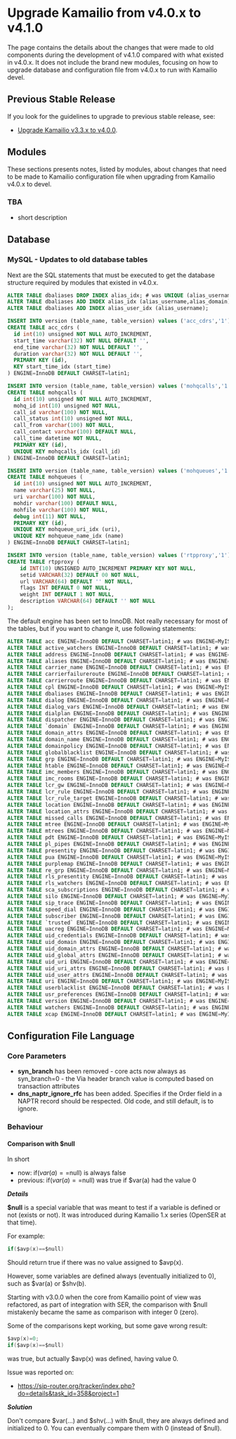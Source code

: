 # Upgrade Kamailio from v4.0.x to v4.1.0

The page contains the details about the changes that were made to old
components during the development of v4.1.0 compared with what existed
in v4.0.x. It does not include the brand new modules, focusing on how to
upgrade database and configuration file from v4.0.x to run with Kamailio
devel.

## Previous Stable Release

If you look for the guidelines to upgrade to previous stable release,
see:

- [Upgrade Kamailio v3.3.x to v4.0.0](3.3.x-to-4.0.0.md).

## Modules

These sections presents notes, listed by modules, about changes that
need to be made to Kamailio configuration file when upgrading from
Kamailio v4.0.x to devel.

### TBA

- short description

## Database

### MySQL - Updates to old database tables

Next are the SQL statements that must be executed to get the database
structure required by modules that existed in v4.0.x.

``` sql
ALTER TABLE dbaliases DROP INDEX alias_idx; # was UNIQUE (alias_username,alias_domain)
ALTER TABLE dbaliases ADD INDEX alias_idx (alias_username,alias_domain);
ALTER TABLE dbaliases ADD INDEX alias_user_idx (alias_username);

INSERT INTO version (table_name, table_version) values ('acc_cdrs','1');
CREATE TABLE acc_cdrs (
  id int(10) unsigned NOT NULL AUTO_INCREMENT,
  start_time varchar(32) NOT NULL DEFAULT '',
  end_time varchar(32) NOT NULL DEFAULT '',
  duration varchar(32) NOT NULL DEFAULT '',
  PRIMARY KEY (id),
  KEY start_time_idx (start_time)
) ENGINE=InnoDB DEFAULT CHARSET=latin1;

INSERT INTO version (table_name, table_version) values ('mohqcalls','1');
CREATE TABLE mohqcalls (
  id int(10) unsigned NOT NULL AUTO_INCREMENT,
  mohq_id int(10) unsigned NOT NULL,
  call_id varchar(100) NOT NULL,
  call_status int(10) unsigned NOT NULL,
  call_from varchar(100) NOT NULL,
  call_contact varchar(100) DEFAULT NULL,
  call_time datetime NOT NULL,
  PRIMARY KEY (id),
  UNIQUE KEY mohqcalls_idx (call_id)
) ENGINE=InnoDB DEFAULT CHARSET=latin1;

INSERT INTO version (table_name, table_version) values ('mohqueues','1');
CREATE TABLE mohqueues (
  id int(10) unsigned NOT NULL AUTO_INCREMENT,
  name varchar(25) NOT NULL,
  uri varchar(100) NOT NULL,
  mohdir varchar(100) DEFAULT NULL,
  mohfile varchar(100) NOT NULL,
  debug int(11) NOT NULL,
  PRIMARY KEY (id),
  UNIQUE KEY mohqueue_uri_idx (uri),
  UNIQUE KEY mohqueue_name_idx (name)
) ENGINE=InnoDB DEFAULT CHARSET=latin1;

INSERT INTO version (table_name, table_version) values ('rtpproxy','1');
CREATE TABLE rtpproxy (
    id INT(10) UNSIGNED AUTO_INCREMENT PRIMARY KEY NOT NULL,
    setid VARCHAR(32) DEFAULT 00 NOT NULL,
    url VARCHAR(64) DEFAULT '' NOT NULL,
    flags INT DEFAULT 0 NOT NULL,
    weight INT DEFAULT 1 NOT NULL,
    description VARCHAR(64) DEFAULT '' NOT NULL
);
```

The default engine has been set to InnoDB. Not really necessary for most
of the tables, but if you want to change it, use following statements:

``` sql
ALTER TABLE acc ENGINE=InnoDB DEFAULT CHARSET=latin1; # was ENGINE=MyISAM DEFAULT CHARSET=latin1
ALTER TABLE active_watchers ENGINE=InnoDB DEFAULT CHARSET=latin1; # was ENGINE=MyISAM DEFAULT CHARSET=latin1
ALTER TABLE address ENGINE=InnoDB DEFAULT CHARSET=latin1; # was ENGINE=MyISAM DEFAULT CHARSET=latin1
ALTER TABLE aliases ENGINE=InnoDB DEFAULT CHARSET=latin1; # was ENGINE=MyISAM DEFAULT CHARSET=latin1
ALTER TABLE carrier_name ENGINE=InnoDB DEFAULT CHARSET=latin1; # was ENGINE=MyISAM DEFAULT CHARSET=latin1
ALTER TABLE carrierfailureroute ENGINE=InnoDB DEFAULT CHARSET=latin1; # was ENGINE=MyISAM DEFAULT CHARSET=latin1
ALTER TABLE carrierroute ENGINE=InnoDB DEFAULT CHARSET=latin1; # was ENGINE=MyISAM DEFAULT CHARSET=latin1
ALTER TABLE cpl ENGINE=InnoDB DEFAULT CHARSET=latin1; # was ENGINE=MyISAM DEFAULT CHARSET=latin1
ALTER TABLE dbaliases ENGINE=InnoDB DEFAULT CHARSET=latin1; # was ENGINE=MyISAM DEFAULT CHARSET=latin1
ALTER TABLE dialog ENGINE=InnoDB DEFAULT CHARSET=latin1; # was ENGINE=MyISAM DEFAULT CHARSET=latin1
ALTER TABLE dialog_vars ENGINE=InnoDB DEFAULT CHARSET=latin1; # was ENGINE=MyISAM DEFAULT CHARSET=latin1
ALTER TABLE dialplan ENGINE=InnoDB DEFAULT CHARSET=latin1; # was ENGINE=MyISAM DEFAULT CHARSET=latin1
ALTER TABLE dispatcher ENGINE=InnoDB DEFAULT CHARSET=latin1; # was ENGINE=MyISAM DEFAULT CHARSET=latin1
ALTER TABLE `domain` ENGINE=InnoDB DEFAULT CHARSET=latin1; # was ENGINE=MyISAM DEFAULT CHARSET=latin1
ALTER TABLE domain_attrs ENGINE=InnoDB DEFAULT CHARSET=latin1; # was ENGINE=MyISAM DEFAULT CHARSET=latin1
ALTER TABLE domain_name ENGINE=InnoDB DEFAULT CHARSET=latin1; # was ENGINE=MyISAM DEFAULT CHARSET=latin1
ALTER TABLE domainpolicy ENGINE=InnoDB DEFAULT CHARSET=latin1; # was ENGINE=MyISAM DEFAULT CHARSET=latin1
ALTER TABLE globalblacklist ENGINE=InnoDB DEFAULT CHARSET=latin1; # was ENGINE=MyISAM DEFAULT CHARSET=latin1
ALTER TABLE grp ENGINE=InnoDB DEFAULT CHARSET=latin1; # was ENGINE=MyISAM DEFAULT CHARSET=latin1
ALTER TABLE htable ENGINE=InnoDB DEFAULT CHARSET=latin1; # was ENGINE=MyISAM DEFAULT CHARSET=latin1
ALTER TABLE imc_members ENGINE=InnoDB DEFAULT CHARSET=latin1; # was ENGINE=MyISAM DEFAULT CHARSET=latin1
ALTER TABLE imc_rooms ENGINE=InnoDB DEFAULT CHARSET=latin1; # was ENGINE=MyISAM DEFAULT CHARSET=latin1
ALTER TABLE lcr_gw ENGINE=InnoDB DEFAULT CHARSET=latin1; # was ENGINE=MyISAM DEFAULT CHARSET=latin1
ALTER TABLE lcr_rule ENGINE=InnoDB DEFAULT CHARSET=latin1; # was ENGINE=MyISAM DEFAULT CHARSET=latin1
ALTER TABLE lcr_rule_target ENGINE=InnoDB DEFAULT CHARSET=latin1; # was ENGINE=MyISAM DEFAULT CHARSET=latin1
ALTER TABLE location ENGINE=InnoDB DEFAULT CHARSET=latin1; # was ENGINE=MyISAM DEFAULT CHARSET=latin1
ALTER TABLE location_attrs ENGINE=InnoDB DEFAULT CHARSET=latin1; # was ENGINE=MyISAM DEFAULT CHARSET=latin1
ALTER TABLE missed_calls ENGINE=InnoDB DEFAULT CHARSET=latin1; # was ENGINE=MyISAM DEFAULT CHARSET=latin1
ALTER TABLE mtree ENGINE=InnoDB DEFAULT CHARSET=latin1; # was ENGINE=MyISAM DEFAULT CHARSET=latin1
ALTER TABLE mtrees ENGINE=InnoDB DEFAULT CHARSET=latin1; # was ENGINE=MyISAM DEFAULT CHARSET=latin1
ALTER TABLE pdt ENGINE=InnoDB DEFAULT CHARSET=latin1; # was ENGINE=MyISAM DEFAULT CHARSET=latin1
ALTER TABLE pl_pipes ENGINE=InnoDB DEFAULT CHARSET=latin1; # was ENGINE=MyISAM DEFAULT CHARSET=latin1
ALTER TABLE presentity ENGINE=InnoDB DEFAULT CHARSET=latin1; # was ENGINE=MyISAM DEFAULT CHARSET=latin1
ALTER TABLE pua ENGINE=InnoDB DEFAULT CHARSET=latin1; # was ENGINE=MyISAM DEFAULT CHARSET=latin1
ALTER TABLE purplemap ENGINE=InnoDB DEFAULT CHARSET=latin1; # was ENGINE=MyISAM DEFAULT CHARSET=latin1
ALTER TABLE re_grp ENGINE=InnoDB DEFAULT CHARSET=latin1; # was ENGINE=MyISAM DEFAULT CHARSET=latin1
ALTER TABLE rls_presentity ENGINE=InnoDB DEFAULT CHARSET=latin1; # was ENGINE=MyISAM DEFAULT CHARSET=latin1
ALTER TABLE rls_watchers ENGINE=InnoDB DEFAULT CHARSET=latin1; # was ENGINE=MyISAM DEFAULT CHARSET=latin1
ALTER TABLE sca_subscriptions ENGINE=InnoDB DEFAULT CHARSET=latin1; # was ENGINE=MyISAM DEFAULT CHARSET=latin1
ALTER TABLE silo ENGINE=InnoDB DEFAULT CHARSET=latin1; # was ENGINE=MyISAM DEFAULT CHARSET=latin1
ALTER TABLE sip_trace ENGINE=InnoDB DEFAULT CHARSET=latin1; # was ENGINE=MyISAM DEFAULT CHARSET=latin1
ALTER TABLE speed_dial ENGINE=InnoDB DEFAULT CHARSET=latin1; # was ENGINE=MyISAM DEFAULT CHARSET=latin1
ALTER TABLE subscriber ENGINE=InnoDB DEFAULT CHARSET=latin1; # was ENGINE=MyISAM DEFAULT CHARSET=latin1
ALTER TABLE `trusted` ENGINE=InnoDB DEFAULT CHARSET=latin1; # was ENGINE=MyISAM DEFAULT CHARSET=latin1
ALTER TABLE uacreg ENGINE=InnoDB DEFAULT CHARSET=latin1; # was ENGINE=MyISAM DEFAULT CHARSET=latin1
ALTER TABLE uid_credentials ENGINE=InnoDB DEFAULT CHARSET=latin1; # was ENGINE=MyISAM DEFAULT CHARSET=latin1
ALTER TABLE uid_domain ENGINE=InnoDB DEFAULT CHARSET=latin1; # was ENGINE=MyISAM DEFAULT CHARSET=latin1
ALTER TABLE uid_domain_attrs ENGINE=InnoDB DEFAULT CHARSET=latin1; # was ENGINE=MyISAM DEFAULT CHARSET=latin1
ALTER TABLE uid_global_attrs ENGINE=InnoDB DEFAULT CHARSET=latin1; # was ENGINE=MyISAM DEFAULT CHARSET=latin1
ALTER TABLE uid_uri ENGINE=InnoDB DEFAULT CHARSET=latin1; # was ENGINE=MyISAM DEFAULT CHARSET=latin1
ALTER TABLE uid_uri_attrs ENGINE=InnoDB DEFAULT CHARSET=latin1; # was ENGINE=MyISAM DEFAULT CHARSET=latin1
ALTER TABLE uid_user_attrs ENGINE=InnoDB DEFAULT CHARSET=latin1; # was ENGINE=MyISAM DEFAULT CHARSET=latin1
ALTER TABLE uri ENGINE=InnoDB DEFAULT CHARSET=latin1; # was ENGINE=MyISAM DEFAULT CHARSET=latin1
ALTER TABLE userblacklist ENGINE=InnoDB DEFAULT CHARSET=latin1; # was ENGINE=MyISAM DEFAULT CHARSET=latin1
ALTER TABLE usr_preferences ENGINE=InnoDB DEFAULT CHARSET=latin1; # was ENGINE=MyISAM DEFAULT CHARSET=latin1
ALTER TABLE version ENGINE=InnoDB DEFAULT CHARSET=latin1; # was ENGINE=MyISAM DEFAULT CHARSET=latin1
ALTER TABLE watchers ENGINE=InnoDB DEFAULT CHARSET=latin1; # was ENGINE=MyISAM DEFAULT CHARSET=latin1
ALTER TABLE xcap ENGINE=InnoDB DEFAULT CHARSET=latin1; # was ENGINE=MyISAM DEFAULT CHARSET=latin1
```

## Configuration File Language

### Core Parameters

- **syn_branch** has been removed - core acts now always as
    syn_branch=0 - the Via header branch value is computed based on
    transaction attributes
- **dns_naptr_ignore_rfc** has been added. Specifies if the Order
    field in a NAPTR record should be respected. Old code, and still
    default, is to ignore.

### Behaviour

#### Comparison with $null

In short

- now: if($var(a)==$null) is always false
- previous: if($var(a)==$null) was true if $var(a) had the value 0

***Details***

**$null** is a special variable that was meant to test if a variable is
defined or not (exists or not). It was introduced during Kamailio 1.x
series (OpenSER at that time).

For example:

``` c
if($avp(x)==$null)
```

Should return true if there was no value assigned to $avp(x).

However, some variables are defined always (eventually initialized to
0), such as $var(a) or $shv(b).

Starting with v3.0.0 when the core from Kamailio point of view was
refactored, as part of integration with SER, the comparison with $null
mistakenly became the same as comparison with integer 0 (zero).

Some of the comparisons kept working, but some gave wrong result:

``` c
$avp(x)=0;
if($avp(x)==$null)
```

was true, but actually $avp(x) was defined, having value 0.

Issue was reported on:

- <https://sip-router.org/tracker/index.php?do=details&task_id=358&project=1>

***Solution***

Don't compare $var(...) and $shv(...) with $null, they are always
defined and initialized to 0. You can eventually compare them with 0
(instead of $null).
